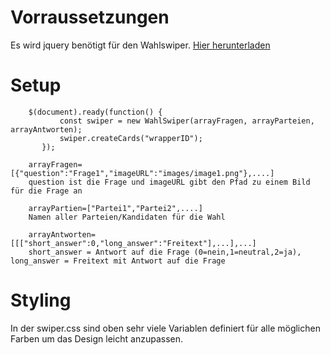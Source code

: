# Vorraussetzungen

Es wird jquery benötigt für den Wahlswiper. [Hier herunterladen](https://jquery.com)

# Setup

```
    $(document).ready(function() {
           const swiper = new WahlSwiper(arrayFragen, arrayParteien, arrayAntworten);
           swiper.createCards("wrapperID");
       });

    arrayFragen=[{"question":"Frage1","imageURL":"images/image1.png"},....]
    question ist die Frage und imageURL gibt den Pfad zu einem Bild für die Frage an

    arrayPartien=["Partei1","Partei2",....]
    Namen aller Parteien/Kandidaten für die Wahl

    arrayAntworten=[[["short_answer":0,"long_answer":"Freitext"],...],...]
    short_answer = Antwort auf die Frage (0=nein,1=neutral,2=ja), long_answer = Freitext mit Antwort auf die Frage
```

# Styling

In der swiper.css sind oben sehr viele Variablen definiert für alle möglichen Farben um das Design leicht anzupassen.
